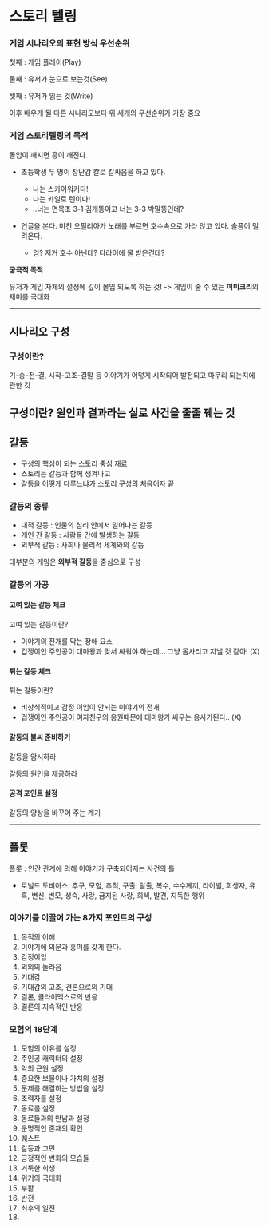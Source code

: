 # 스토리 텔링

### 게임 시나리오의 표현 방식 우선순위

첫째 : 게임 플레이(Play)

둘째 : 유저가 눈으로 보는것(See)

셋째 : 유저가 읽는 것(Write)

이후 배우게 될 다른 시나리오보다 위 세개의 우선순위가 가장 중요

### 게임 스토리텔링의 목적

몰입이 깨지면 흥이 깨진다.
- 초등학생 두 명이 장난감 칼로 칼싸움을 하고 있다.
  - 나는 스카이워커다!
  - 나는 카일로 렌이다!
  - ..너는 면목초 3-1 김개똥이고 너는 3-3 박말똥인데?

- 연글을 본다. 미친 오필리아가 노래를 부르면 호수속으로 가라 앉고 있다. 슬픔이 밀려온다.
  - 엉? 저거 호수 아닌데? 다라이에 물 받은건데?
  
**궁극적 목적**
  
유저가 게임 자체의 설정에 깊이 몰입 되도록 하는 것! -> 게임이 줄 수 있는 **미미크리**의 재미를 극대화

---

## 시나리오 구성

### 구성이란?
기-승-전-결, 시작-고조-결말 등 이야기가 어덯게 시작되어 발전되고 마무리 되는지에 관한 것


**구성**이란? 원인과 결과라는 실로 사건을 줄줄 꿰는 것
---

## 갈등
- 구성의 핵심이 되는 스토리 중심 재료
- 스토리는 갈등과 함께 생겨나고
- 갈등을 어떻게 다루느냐가 스토리 구성의 처음이자 끝

### 갈등의 종류
- 내적 갈등 : 인물의 심리 안에서 일어나는 갈등
- 개인 간 갈등 : 사람들 간에 발생하는 갈등
- 외부적 갈등 : 사회나 물리적 세계와의 갈등

대부분의 게임은 **외부적 갈등**을 중심으로 구성

### 갈등의 가공

#### 고여 있는 갈등 체크
고여 있는 갈등이란?
- 이야기의 전개를 막는 장애 요소
- 겁쟁이인 주인공이 대마왕과 맞서 싸워야 하는데... 그냥 몸사리고 지낼 것 같아! (X)

#### 튀는 갈등 체크
튀는 갈등이란?
- 비상식적이고 감정 이입이 안되는 이야기의 전개
- 겁쟁이인 주인공이 여자친구의 응원때문에 대마왕가 싸우는 용사가된다.. (X)

#### 갈등의 불씨 준비하기

갈등을 암시하라

갈등의 원인을 제공하라

#### 공격 포인트 설정

갈등의 양상을 바꾸어 주는 계기

---

## 플롯

플롯 : 인간 관계에 의해 이야기가 구축되어지는 사건의 틀

- 로널드 토비아스: 추구, 모험, 추적, 구출, 탈출, 복수, 수수께끼, 라이벌, 희생자, 유혹, 변신, 변모, 성숙, 사랑, 금지된 사랑, 희색, 발견, 지독한 행위

### 이야기를 이끌어 가는 8가지 포인트의 구성
1. 목적의 이해
2. 이야기에 의문과 흥미를 갖게 한다.
3. 감정이입
4. 외외의 놀라움
5. 기대감
6. 기대감의 고조, 견론으로의 기대
7. 결론, 클라이맥스로의 반응
8. 결론의 지속적인 반응

### 모험의 18단계
1. 모험의 이유를 설정
2. 주인공 캐릭터의 설정
3. 악의 근원 설정
4. 중요한 보물이나 가치의 설정
5. 문제를 해결하는 방법을 설정
6. 조력자를 설정
7. 동료를 설정
8. 동료들과의 만남과 설정
9. 운명적인 존재의 확인
10. 퀘스트
11. 갈등과 고민
12. 긍정적인 변화의 모습들
13. 거룩한 희생
14. 위기의 극대화
15. 부활
16. 반전
17. 최후의 일전
18. 


